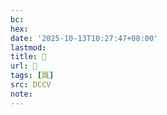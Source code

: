 ```yaml
---
bc:
hex:
date: '2025-10-13T10:27:47+08:00'
lastmod:
title: 􃚀
url: 􃚀
tags: [踂]
src: DCCV
note:
---
```

